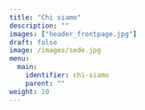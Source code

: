 ```yaml
---
title: "Chi siamo"
description: ""
images: ["header_frontpage.jpg"]
draft: false
image: /images/sede.jpg
menu:
  main:
    identifier: chi-siamo
    parent: ""
weight: 10
---
```

